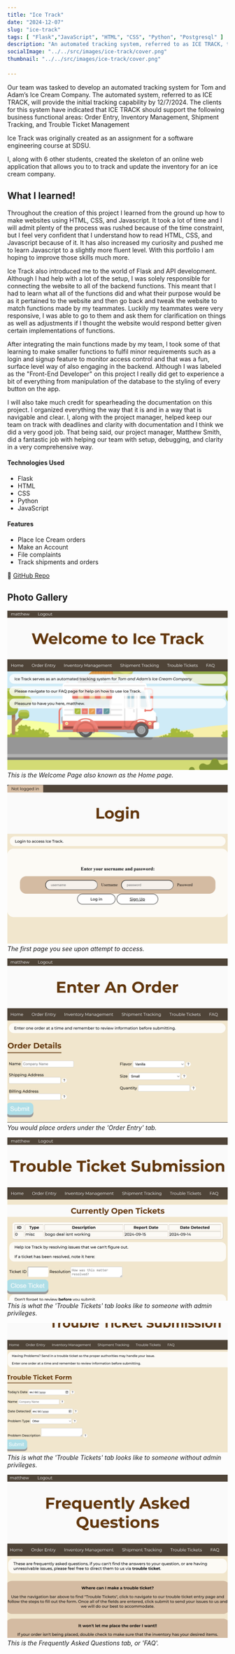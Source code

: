 ```yaml
---
title: "Ice Track"
date: "2024-12-07"
slug: "ice-track"
tags: [ "Flask","JavaScript", "HTML", "CSS", "Python", "Postgresql" ]
description: "An automated tracking system, referred to as ICE TRACK, that supports the following business functional areas: Order Entry, Inventory Management, Shipment Tracking, and Trouble Ticket Management."
socialImage: "../../src/images/ice-track/cover.png"
thumbnail: "../../src/images/ice-track/cover.png"

---
```


Our team was tasked to develop an automated tracking system for Tom and Adam’s Ice Cream Company.  The automated system, referred to as ICE TRACK, will provide the initial tracking capability by 12/7/2024. The clients for this system have indicated that ICE TRACK should support the following business functional areas: 
Order Entry, Inventory Management, Shipment Tracking, and Trouble Ticket Management

Ice Track was originally created as an assignment for a software engineering course at SDSU.

I, along with 6 other students, created the skeleton of an online web application that allows you to to track and update the inventory for an ice cream company. 


## What I learned!

Throughout the creation of this project I learned from the ground up how to make websites using HTML, CSS, and Javascript. It took a lot of time and I will admit plenty of the process was rushed because of the time constraint, but I feel very confident that I understand how to read HTML, CSS, and Javascript because of it. It has also increased my curiosity and pushed me to learn Javascript to a slightly more fluent level. With this portfolio I am hoping to improve those skills much more. 

Ice Track also introduced me to the world of Flask and API development. Although I had help with a lot of the setup, I was solely responsible for connecting the website to all of the backend functions. This meant that I had to learn what all of the functions did and what their purpose would be as it pertained to the website and then go back and tweak the website to match functions made by my teammates. Luckily my teammates were very responsive, I was able to go to them and ask them for clarification on things as well as adjustments if I thought the website would respond better given certain implementations of functions.

After integrating the main functions made by my team, I took some of that learning to make smaller functions to fulfil minor requirements such as a login and signup feature to monitor access control and that was a fun, surface level way of also engaging in the backend. Although I was labeled as the "Front-End Developer" on this project I really did get to experience a bit of everything from manipulation of the database to the styling of every button on the app. 

I will also take much credit for spearheading the documentation on this project. I organized everything the way that it is and in a way that is navigable and clear. I, along with the project manager, helped keep our team on track with deadlines and clarity with documentation and I think we did a very good job. That being said, our project manager, Matthew Smith, did a fantastic job with helping our team with setup, debugging, and clarity in a very comprehensive way. 

#### Technologies Used

- Flask
- HTML
- CSS
- Python
- JavaScript

#### Features

- Place Ice Cream orders
- Make an Account
- File complaints
- Track shipments and orders


🔗 <a href="https://github.com/kchan5071/Ice-Cream-Tracker" target="_blank">GitHub Repo</a>

## Photo Gallery


![Welcome Page](../../src/images/ice-track/welcome_icetrack.png)
*This is the Welcome Page also known as the Home page.*


![Login](../../src/images/ice-track/login_icetrack.png)
*The first page you see upon attempt to access.*


![Order Entry](../../src/images/ice-track/order_icetrack.png)
*You would place orders under the 'Order Entry' tab.*


![Trouble Ticket as Admin](../../src/images/ice-track/ticket_icetrack.png)
*This is what the 'Trouble Tickets' tab looks like to someone with admin privileges.*


![Trouble Ticket as User](../../src/images/ice-track/trouble_icetrack.png)
*This is what the 'Trouble Tickets' tab looks like to someone without admin privileges.*


![Frequently Asked Questions](../../src/images/ice-track/faq_icetrack.png)
*This is the Frequently Asked Questions tab, or 'FAQ'.*
